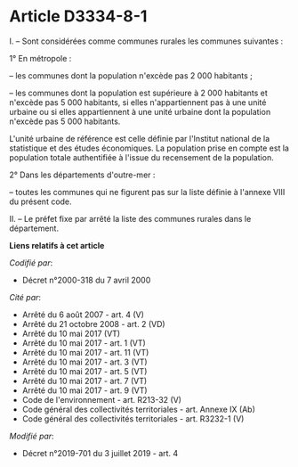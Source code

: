 # Article D3334-8-1

I. – Sont considérées comme communes rurales les communes suivantes :

1° En métropole :

– les communes dont la population n'excède pas 2 000 habitants ;

– les communes dont la population est supérieure à 2 000 habitants et n'excède pas 5 000 habitants, si elles n'appartiennent
pas à une unité urbaine ou si elles appartiennent à une unité urbaine dont la population n'excède pas 5 000 habitants.

L'unité urbaine de référence est celle définie par l'Institut national de la statistique et des études économiques. La
population prise en compte est la population totale authentifiée à l'issue du recensement de la population.

2° Dans les départements d'outre-mer :

– toutes les communes qui ne figurent pas sur la liste définie à l'annexe VIII du présent code.

II. – Le préfet fixe par arrêté la liste des communes rurales dans le département.

**Liens relatifs à cet article**

_Codifié par_:

  - Décret n°2000-318 du 7 avril 2000

_Cité par_:

  - Arrêté du 6 août 2007 - art. 4 (V)
  - Arrêté du 21 octobre 2008 - art. 2 (VD)
  - Arrêté du 10 mai 2017 (VT)
  - Arrêté du 10 mai 2017 - art. 1 (VT)
  - Arrêté du 10 mai 2017 - art. 11 (VT)
  - Arrêté du 10 mai 2017 - art. 3 (VT)
  - Arrêté du 10 mai 2017 - art. 5 (VT)
  - Arrêté du 10 mai 2017 - art. 7 (VT)
  - Arrêté du 10 mai 2017 - art. 9 (VT)
  - Code de l'environnement - art. R213-32 (V)
  - Code général des collectivités territoriales - art. Annexe IX (Ab)
  - Code général des collectivités territoriales - art. R3232-1 (V)

_Modifié par_:

  - Décret n°2019-701 du 3 juillet 2019 - art. 4
